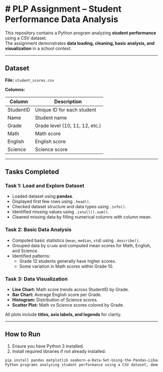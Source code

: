 # # PLP Assignment – Student Performance Data Analysis

This repository contains a Python program analyzing **student performance** using a CSV dataset.  
The assignment demonstrates **data loading, cleaning, basic analysis, and visualization** in a school context.

---

## Dataset

**File:** `student_scores.csv`  

**Columns:**

| Column      | Description                         |
|------------|-------------------------------------|
| StudentID  | Unique ID for each student           |
| Name       | Student name                         |
| Grade      | Grade level (10, 11, 12, etc.)      |
| Math       | Math score                           |
| English    | English score                        |
| Science    | Science score                        |

---

## Tasks Completed

### Task 1: Load and Explore Dataset
- Loaded dataset using **pandas**.
- Displayed first few rows using `.head()`.
- Checked dataset structure and data types using `.info()`.
- Identified missing values using `.isnull().sum()`.
- Cleaned missing data by filling numerical columns with column mean.

### Task 2: Basic Data Analysis
- Computed basic statistics (`mean`, `median`, `std`) using `.describe()`.
- Grouped data by `Grade` and computed mean scores for Math, English, and Science.
- Identified patterns:
  - Grade 12 students generally have higher scores.
  - Some variation in Math scores within Grade 10.

### Task 3: Data Visualization
- **Line Chart:** Math score trends across StudentID by Grade.  
- **Bar Chart:** Average English score per Grade.  
- **Histogram:** Distribution of Science scores.  
- **Scatter Plot:** Math vs Science scores colored by Grade.  

All plots include **titles, axis labels, and legends** for clarity.  

---

## How to Run

1. Ensure you have Python 3 installed.
2. Install required libraries if not already installed:

```bash
pip install pandas matplotlib seaborn-a-Data-Set-Using-the-Pandas-Libary
Python programs analyzing student performance using a CSV dataset, demonstrating data loading, cleaning, basic analysis, and visualizations with Pandas, Matplotlib, and Seaborn.
